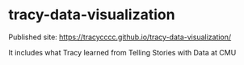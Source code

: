# tracy-data-visualization

Published site: https://tracycccc.github.io/tracy-data-visualization/

It includes what Tracy learned from Telling Stories with Data at CMU
